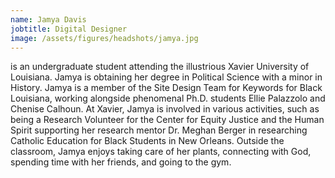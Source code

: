 ```yaml
---
name: Jamya Davis
jobtitle: Digital Designer
image: /assets/figures/headshots/jamya.jpg
---
```


is an undergraduate student attending the illustrious Xavier University of Louisiana. Jamya is obtaining her degree in Political Science with a minor in History. Jamya is a member of the Site Design Team for Keywords for Black Louisiana, working alongside phenomenal Ph.D. students Ellie Palazzolo and Chenise Calhoun. At Xavier, Jamya is involved in various activities, such as being a Research Volunteer for the Center for Equity Justice and the Human Spirit supporting her research mentor Dr. Meghan Berger in researching Catholic Education for Black Students in New Orleans. Outside the classroom, Jamya enjoys taking care of her plants, connecting with God, spending time with her friends, and going to the gym.